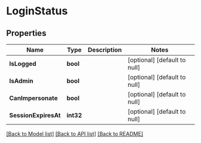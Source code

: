 # LoginStatus

## Properties
Name | Type | Description | Notes
------------ | ------------- | ------------- | -------------
**IsLogged** | **bool** |  | [optional] [default to null]
**IsAdmin** | **bool** |  | [optional] [default to null]
**CanImpersonate** | **bool** |  | [optional] [default to null]
**SessionExpiresAt** | **int32** |  | [optional] [default to null]

[[Back to Model list]](../README.md#documentation-for-models) [[Back to API list]](../README.md#documentation-for-api-endpoints) [[Back to README]](../README.md)



